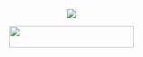 <p align="center">
  <img src="https://telegra.ph/file/5a180a318e09d49295c8e.jpg">

 <p align="center"><a href="https://dashboard.heroku.com/new?template=https://github.com/Maxxxhub/Cutiepie"> <img src="https://img.shields.io/badge/Deploy%20To%20Heroku-blue?style=for-the-badge&logo=heroku" width="220" height="38.45"/></a></p>

